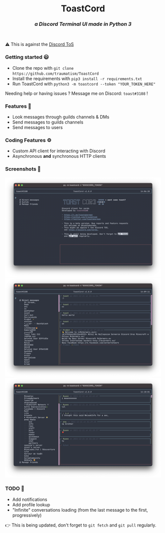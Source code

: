 <h1 align="center">ToastCord</h1>
<i><h3 align="center">a Discord Terminal UI made in Python 3</h3></i>
<br>


⚠️ This is against the [Discord ToS](https://discord.com/terms)

### Getting started 😃

- Clone the repo with `git clone https://github.com/traumatism/ToastCord`
- Install the requirements with `pip3 install -r requirements.txt`
- Run ToastCord with `python3 -m toastcord --token "YOUR_TOKEN_HERE"`

Needing help or having issues ? Message me on Discord: `toast#3108` !

### Features 📝

- Look messages through guilds channels & DMs
- Send messages to guilds channels
- Send messages to users

### Coding Features ⚙️

- Custom API client for interacting with Discord
- Asynchronous __and__ synchronous HTTP clients

### Screenshots 👀

![](./1.png) ![](./2.png) ![](./3.png)

### TODO 🧩
- Add notifications
- Add profile lookup
- "Infinite" conversations loading (from the last message to the first, progressively)

👉 This is being updated, don't forget to `git fetch` and `git pull` regularly.